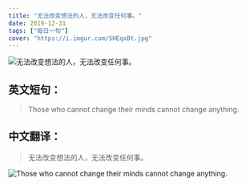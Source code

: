 ```yaml
---
title: "无法改变想法的人，无法改变任何事。"
date: 2019-12-31
tags: ["每日一句"]
cover: "https://i.imgur.com/SHEqxBt.jpg"
---
```


![无法改变想法的人，无法改变任何事。](https://i.imgur.com/sUntdFY.jpg)

## 英文短句：
> Those who cannot change their minds cannot change anything.

<!--more-->

## 中文翻译：
> 无法改变想法的人，无法改变任何事。

![Those who cannot change their minds cannot change anything.](https://i.imgur.com/2zsHvHw.jpg)

